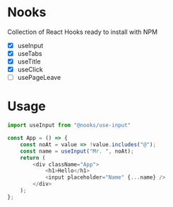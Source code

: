 # Nooks

Collection of React Hooks ready to install with NPM

- [x] useInput
- [x] useTabs
- [x] useTitle
- [x] useClick
- [ ] usePageLeave

# Usage

```js
import useInput from "@nooks/use-input"

const App = () => {
    const noAt = value => !value.includes("@");
    const name = useInput("Mr. ", noAt);
    return (
        <div className="App">
            <h1>Hello</h1>
            <input placeholder="Name" {...name} />
        </div>
    );
};
```
